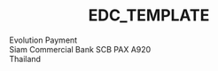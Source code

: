 # <center>EDC_TEMPLATE </center>
Evolution Payment  
Siam Commercial Bank
SCB 
PAX A920  
Thailand  

